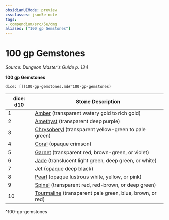 ```yaml
---
obsidianUIMode: preview
cssclasses: json5e-note
tags:
- compendium/src/5e/dmg
aliases: ["100 gp Gemstones"]
---
```

# 100 gp Gemstones
*Source: Dungeon Master's Guide p. 134* 

**100 gp Gemstones**

`dice: [](100-gp-gemstones.md#^100-gp-gemstones)`

| dice: d10 | Stone Description |
|-----------|-------------------|
| 1 | [Amber](Mechanics/items/amber.md) (transparent watery gold to rich gold) |
| 2 | [Amethyst](Mechanics/items/amethyst.md) (transparent deep purple) |
| 3 | [Chrysoberyl](Mechanics/items/chrysoberyl.md) (transparent yellow-green to pale green) |
| 4 | [Coral](Mechanics/items/coral.md) (opaque crimson) |
| 5 | [Garnet](Mechanics/items/garnet.md) (transparent red, brown-green, or violet) |
| 6 | [Jade](Mechanics/items/jade.md) (translucent light green, deep green, or white) |
| 7 | [Jet](Mechanics/items/jet.md) (opaque deep black) |
| 8 | [Pearl](Mechanics/items/pearl.md) (opaque lustrous white, yellow, or pink) |
| 9 | [Spinel](Mechanics/items/spinel.md) (transparent red, red-brown, or deep green) |
| 10 | [Tourmaline](Mechanics/items/tourmaline.md) (transparent pale green, blue, brown, or red) |
^100-gp-gemstones